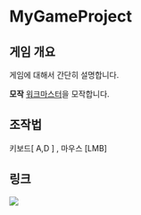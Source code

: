 # MyGameProject


## 게임 개요
게임에 대해서 간단히 설명합니다.

**모작**
[워크마스터](https://play.google.com/store/apps/details?id=fi.twomenandadog.walkmaster&hl=ko&gl=US)을 모작합니다.
 
## 조작법
 키보드[ A,D ] , 마우스 [LMB]

## 링크
<a href="https://www.youtube.com"><img src="https://img.shields.io/badge/Youtube-FF0000?style=for-the-badge&logo=Youtube&logoColor=white"></a>
